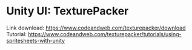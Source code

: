 # Unity UI: TexturePacker

Link download: https://www.codeandweb.com/texturepacker/download
Tutorial: https://www.codeandweb.com/texturepacker/tutorials/using-spritesheets-with-unity

